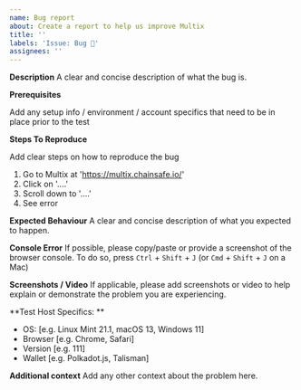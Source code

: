```yaml
---
name: Bug report
about: Create a report to help us improve Multix
title: ''
labels: 'Issue: Bug 🐛'
assignees: ''
---
```


**Description**
A clear and concise description of what the bug is.

**Prerequisites**

Add any setup info / environment / account specifics that need to be in place prior to the test

**Steps To Reproduce**

Add clear steps on how to reproduce the bug

1. Go to Multix at 'https://multix.chainsafe.io/'
2. Click on '....'
3. Scroll down to '....'
4. See error

**Expected Behaviour**
A clear and concise description of what you expected to happen.

**Console Error**
If possible, please copy/paste or provide a screenshot of the browser console. To do so, press `Ctrl` + `Shift` + `J` (or `Cmd` + `Shift` + `J` on a Mac)

**Screenshots / Video**
If applicable, please add screenshots or video to help explain or demonstrate the problem you are experiencing.

**Test Host Specifics: **

- OS: [e.g. Linux Mint 21.1, macOS 13, Windows 11]
- Browser [e.g. Chrome, Safari]
- Version [e.g. 111]
- Wallet [e.g. Polkadot.js, Talisman]

**Additional context**
Add any other context about the problem here.
